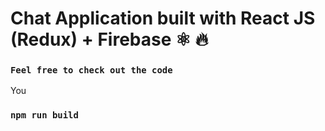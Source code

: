 # Chat Application built with React JS (Redux) + Firebase ⚛️ 🔥 

### `Feel free to check out the code`
You


### `npm run build`


